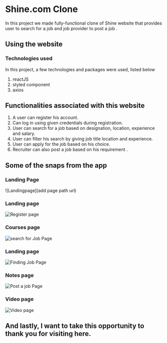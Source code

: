 # Shine.com Clone

In this project we made fully-functional clone of Shine website that provides user to search for a job and job provider to post a job .

## Using the website

### Technologies used

In this project, a few technologies and packages were used, listed below

1. reactJS
2. styled component
3. axios

## Functionalities associated with this website

1. A user can register his account.
2. Can log in using given credentials during registration.
3. User can search for a job based on designation, location, experience and salary.
4. User can filter his search by giving job title location and experience.
5. User can apply for the job based on his choice.
6. Recruiter can also post a job based on his requirement .

## Some of the snaps from the app

### Landing Page

![Landingpage](add page path url)

### Landing page

![Register page]("https://github.com/Somesh-Kumar-Yadav/Shine-Clone/tree/master/screenshots/HomePage.png")

### Courses page

![search for Job Page]()

### Landing page

![Finding Job Page]()

### Notes page

![Post a job Page]()

### Video page

![Video page]()

## And lastly, I want to take this opportunity to thank you for visiting here.
